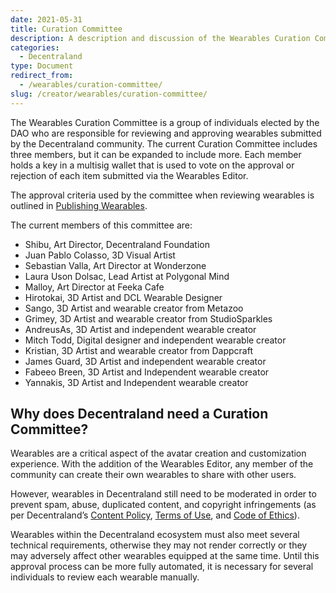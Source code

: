 ```yaml
---
date: 2021-05-31
title: Curation Committee
description: A description and discussion of the Wearables Curation Committee
categories:
  - Decentraland
type: Document
redirect_from:
  - /wearables/curation-committee/
slug: /creator/wearables/curation-committee/
---
```


The Wearables Curation Committee is a group of individuals elected by the DAO who are responsible for reviewing and approving wearables submitted by the Decentraland community. The current Curation Committee includes three members, but it can be expanded to include more. Each member holds a key in a multisig wallet that is used to vote on the approval or rejection of each item submitted via the Wearables Editor.

The approval criteria used by the committee when reviewing wearables is outlined in [Publishing Wearables](/creator/wearables/publishing-wearables).

The current members of this committee are:

- Shibu, Art Director, Decentraland Foundation 
- Juan Pablo Colasso, 3D Visual Artist 
- Sebastian Valla, Art Director at Wonderzone 
- Laura Uson Dolsac, Lead Artist at Polygonal Mind 
- Malloy, Art Director at Feeka Cafe 
- Hirotokai, 3D Artist and DCL Wearable Designer 
- Sango, 3D Artist and wearable creator from Metazoo
- Grimey, 3D Artist and wearable creator from StudioSparkles
- AndreusAs, 3D Artist and independent wearable creator
- Mitch Todd, Digital designer and independent wearable creator
- Kristian, 3D Artist and wearable creator from Dappcraft
- James Guard, 3D Artist and independent wearable creator
- Fabeeo Breen, 3D Artist and Independent wearable creator
- Yannakis, 3D Artist and Independent wearable creator


## Why does Decentraland need a Curation Committee?

Wearables are a critical aspect of the avatar creation and customization experience. With the addition of the Wearables Editor, any member of the community can create their own wearables to share with other users.

However, wearables in Decentraland still need to be moderated in order to prevent spam, abuse, duplicated content, and copyright infringements (as per Decentraland’s [Content Policy](https://decentraland.org/content), [Terms of Use](https://decentraland.org/terms), and [Code of Ethics](https://decentraland.org/ethics)).

Wearables within the Decentraland ecosystem must also meet several technical requirements, otherwise they may not render correctly or they may adversely affect other wearables equipped at the same time. Until this approval process can be more fully automated, it is necessary for several individuals to review each wearable manually.
